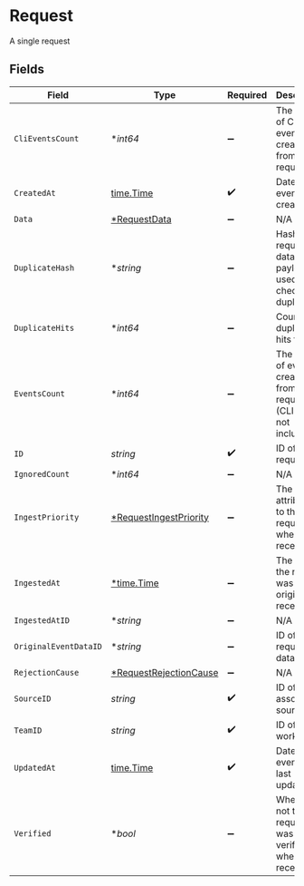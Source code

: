 # Request

A single request


## Fields

| Field                                                                   | Type                                                                    | Required                                                                | Description                                                             |
| ----------------------------------------------------------------------- | ----------------------------------------------------------------------- | ----------------------------------------------------------------------- | ----------------------------------------------------------------------- |
| `CliEventsCount`                                                        | **int64*                                                                | :heavy_minus_sign:                                                      | The count of CLI events created from this request                       |
| `CreatedAt`                                                             | [time.Time](https://pkg.go.dev/time#Time)                               | :heavy_check_mark:                                                      | 	Date the event was created                                             |
| `Data`                                                                  | [*RequestData](../../models/shared/requestdata.md)                      | :heavy_minus_sign:                                                      | N/A                                                                     |
| `DuplicateHash`                                                         | **string*                                                               | :heavy_minus_sign:                                                      | Hash of the request data payload used to check for duplicates           |
| `DuplicateHits`                                                         | **int64*                                                                | :heavy_minus_sign:                                                      | Count of duplicate hits found                                           |
| `EventsCount`                                                           | **int64*                                                                | :heavy_minus_sign:                                                      | The count of events created from this request (CLI events not included) |
| `ID`                                                                    | *string*                                                                | :heavy_check_mark:                                                      | ID of the request                                                       |
| `IgnoredCount`                                                          | **int64*                                                                | :heavy_minus_sign:                                                      | N/A                                                                     |
| `IngestPriority`                                                        | [*RequestIngestPriority](../../models/shared/requestingestpriority.md)  | :heavy_minus_sign:                                                      | The priority attributed to the request when received                    |
| `IngestedAt`                                                            | [*time.Time](https://pkg.go.dev/time#Time)                              | :heavy_minus_sign:                                                      | The time the request was originally received                            |
| `IngestedAtID`                                                          | **string*                                                               | :heavy_minus_sign:                                                      | N/A                                                                     |
| `OriginalEventDataID`                                                   | **string*                                                               | :heavy_minus_sign:                                                      | ID of the request data                                                  |
| `RejectionCause`                                                        | [*RequestRejectionCause](../../models/shared/requestrejectioncause.md)  | :heavy_minus_sign:                                                      | N/A                                                                     |
| `SourceID`                                                              | *string*                                                                | :heavy_check_mark:                                                      | ID of the associated source                                             |
| `TeamID`                                                                | *string*                                                                | :heavy_check_mark:                                                      | ID of the workspace                                                     |
| `UpdatedAt`                                                             | [time.Time](https://pkg.go.dev/time#Time)                               | :heavy_check_mark:                                                      | Date the event was last updated                                         |
| `Verified`                                                              | **bool*                                                                 | :heavy_minus_sign:                                                      | Whether or not the request was verified when received                   |